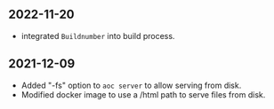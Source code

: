 ## 2022-11-20

- integrated `Buildnumber` into build process.

## 2021-12-09

- Added "-fs" option to `aoc server` to allow serving from disk.
- Modified docker image to use a /html path to serve files from disk.
 
